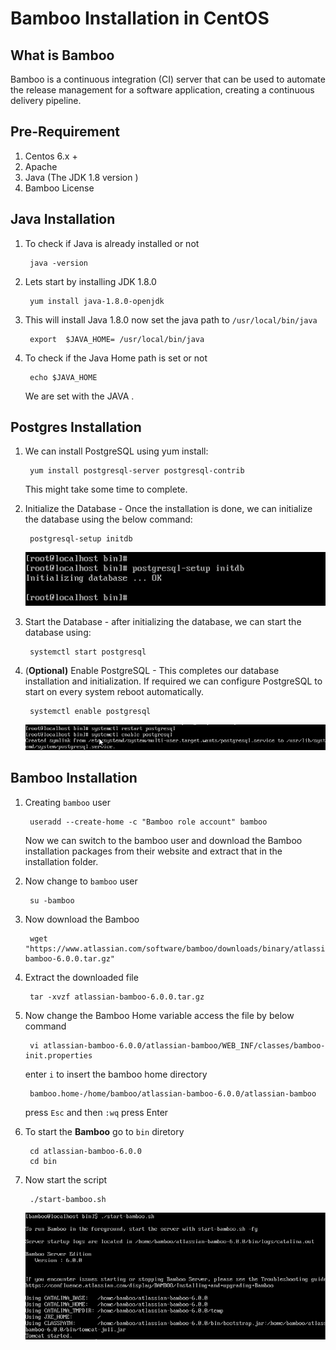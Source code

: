 # Bamboo Installation in CentOS

## What is Bamboo

Bamboo is a continuous integration (CI) server that can be used to automate the release management for a software application, creating a continuous delivery pipeline.

## Pre-Requirement

1. Centos 6.x +
2. Apache
3. Java (The JDK 1.8 version )
4. Bamboo License

## Java Installation

1. To check if Java is already installed or not 

        java -version

2. Lets start by installing JDK 1.8.0

        yum install java-1.8.0-openjdk

3. This will install Java 1.8.0 now set the java path to `/usr/local/bin/java` 

        export  $JAVA_HOME= /usr/local/bin/java

4. To check if the Java Home path is set or not 

        echo $JAVA_HOME

    We are set with the JAVA .

## Postgres Installation

1. We can install PostgreSQL using yum install:

        yum install postgresql-server postgresql-contrib

    This might take some time to complete.

2. Initialize the Database - Once the installation is done, we can initialize the database using the below command:

        postgresql-setup initdb

    ![postgressInitDB](img/postgressInitDB.png)

3. Start the Database - after initializing the database, we can start the database using:

        systemctl start postgresql

4. (**Optional)** Enable PostgreSQL - This completes our database installation and initialization. If required we can configure PostgreSQL to start on every system reboot automatically.

        systemctl enable postgresql

    ![postgressInitDB](img/enablePostgres.png)


## Bamboo Installation

1. Creating `bamboo` user

        useradd --create-home -c "Bamboo role account" bamboo
   Now we can switch to the bamboo user and download the Bamboo installation packages from their website and extract that in the installation folder.

2. Now change to `bamboo` user

        su -bamboo

3. Now download the Bamboo

        wget "https://www.atlassian.com/software/bamboo/downloads/binary/atlassian-bamboo-6.0.0.tar.gz" 

4. Extract the downloaded file

        tar -xvzf atlassian-bamboo-6.0.0.tar.gz

5. Now change the Bamboo Home variable access the file by below command 

        vi atlassian-bamboo-6.0.0/atlassian-bamboo/WEB_INF/classes/bamboo-init.properties

   enter `i` to insert the bamboo home directory

        bamboo.home-/home/bamboo/atlassian-bamboo-6.0.0/atlassian-bamboo

   press `Esc` and then `:wq` press Enter

6. To start the **Bamboo** 
go to `bin` diretory

        cd atlassian-bamboo-6.0.0
        cd bin

7. Now start the script
        
        ./start-bamboo.sh
   ![Start Bamboo](img/startBamboo.png)